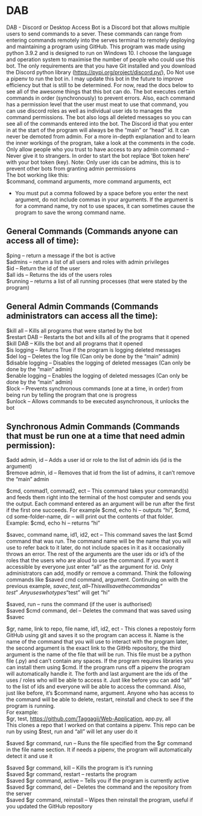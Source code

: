 # DAB
DAB - Discord or Desktop Access Bot is a Discord bot that allows multiple users to send commands to a sever. These commands can range from entering commands remotely into the serves terminal to remotely deploying and maintaining a program using GitHub. This program was made using python 3.9.2 and is designed to run on Windows 10. I choose the language and operation system to maximise the number of people who could use this bot. The only requirements are that you have Git installed and you download the Discord python library (https://pypi.org/project/discord.py/), Do Not use a pipenv to run the bot in. I may update this bot in the future to improve efficiency but that is still to be determined. For now, read the docs below to see all of the awesome things that this bot can do. The bot executes certain commands in order (synchronously) to prevent errors. Also, each command has a permission level that the user must meat to use that command, you can use discord roles as well as individual user ids to manages the command permissions. The bot also logs all deleted messages so you can see all of the commands entered into the bot. The Discord id that you enter in at the start of the program will always be the “main” or “head” id. It can never be demoted from admin. For a more in-depth explanation and to learn the inner workings of the program, take a look at the comments in the code.  Only allow people who you trust to have access to any admin command – Never give it to strangers. In order to start the bot replace ‘Bot token here’ with your bot token (key). Note: Only user ids can be admins, this is to prevent other bots from granting admin permissions <br/>
The bot working like this: <br/>
$command, command arguments, more command arguments, ect
-	You must put a comma followed by a space before you enter the next argument, do not include commas in your arguments. If the argument is for a command name, try not to use spaces, it can sometimes cause the program to save the wrong command name.

## General Commands (Commands anyone can access all of  time):
$ping – return a message if the bot is active <br/>
$admins – return a list of all users and roles with admin privileges <br/>
$id – Return the id of the user <br/>
$all ids – Returns the ids of the users roles <br/>
$running – returns a list of all running processes (that were stated by the program) <br/>

## General Admin Commands (Commands administrators can access all the time):
$kill all – Kills all programs that were started by the bot <br/>
$restart DAB – Restarts the bot and kills all of the programs that it opened <br/>
$kill DAB – Kills the bot and all programs that it opened<br/>
$is logging – Returns True if the program is logging deleted messages<br/>
$del log – Deletes the log file (Can only be done by the “main” admin) <br/>
$disable logging – Disables the logging of deleted messages (Can only be done by the “main” admin) <br/>
$enable logging – Enables the logging of deleted messages (Can only be done by the “main” admin) <br/>
$lock – Prevents synchronous commands (one at a time, in order) from being run by telling the program that one is progress <br/>
$unlock – Allows commands to be executed asynchronous, it unlocks the bot<br/>


## Synchronous Admin Commands (Commands that must be run one at a time that need admin permission):
$add admin, id – Adds a user id or role to the list of admin ids (id is the argument) <br/>
$remove admin, id – Removes that id from the list of admins, it can’t remove the “main” admin<br/>

$cmd, commad1, commad2, ect – This command takes your command(s) and feeds them right into the terminal of the host computer and sends you the output. Each command entered as an argument will be run after the first if the first one succeeds. For example $cmd, echo hi – outputs “hi”, $cmd, cd some-folder-name, dir – will print out the contents of that folder. Example: $cmd, echo hi – returns “hi” <br/>

$savec, command name, id1, id2, ect – This command saves the last $cmd command that was run. The command name will be the name that you will use to refer back to it later, do not include spaces in it as it occasionally throws an error. The rest of the arguments are the user ids or id’s of the roles that the users who are aloud to use the command. If you want it accessible by everyone just enter “all” as the argument for id. Only administrators can add, modify or remove a command. Think the following commands like $saved cmd command, argument. Continuing on with the previous example,  $savec, test, all – This will save the command as “test”. Any uses who types “$test” will get “hi” <br/>

$saved, run – runs the command (if the user is authorised) <br/>
$saved $cmd command, del – Deletes the command that was saved using $savec<br/>

$gr, name, link to repo, file name, id1, id2, ect -  This clones a repostoiy form GitHub using git and saves it so the program can access it. Name is the name of the command that you will use to interact with the program later, the second argument is the exact link to the GitHb repository, the third argument is the name of the file that will be run. This file must be a python file (.py) and can’t contain any spaces. If the program requires libraries you can install them using $cmd. If the program runs off a pipenv the program will automatically handle it. The forth and last argument are the ids of the uses / roles who will be able to access it. Just like before you can add “all” to the list of ids and everyone will be able to access the command. Also, just like before, it’s $command name, argument. Anyone who has access to the command will be able to delete, restart, reinstall and check to see if the program is running. <br/>
For example: <br/>
$gr, test, https://github.com/Taggagii/Web-Application, app.py, all <br/>
This clones a repo that I worked on that contains a pipenv. This repo can be run by using $test, run and “all” will let any user do it <br/>


$saved $gr command, run – Runs the file specified from the $gr command in the file name section. It if needs a pipenv, the program will automatically detect it and use it<br/>

$saved $gr command, kill – Kills the program is it’s running<br/>
$saved $gr command, restart – restarts the program<br/>
$saved $gr command, active – Tells you if the program is currently active<br/>
$saved $gr command, del – Deletes the command and the repository from the server<br/>
$saved $gr command, reinstall – Wipes then reinstall the program, useful if you updated the GitHub repository<br/>



